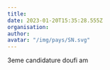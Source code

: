 ```yaml
---
title: 
date: 2023-01-20T15:35:28.555Z
organisation: 
author: 
avatar: "/img/pays/SN.svg"
---
```


3eme candidature doufi am